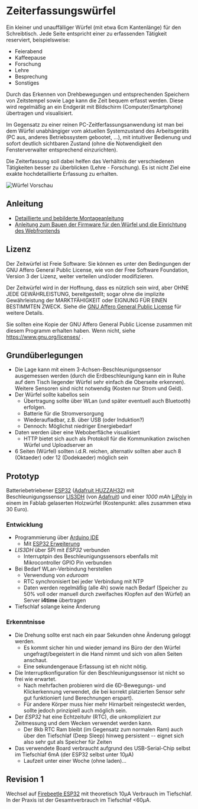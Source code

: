 Zeiterfassungswürfel
====================

Ein kleiner und unauffälliger Würfel (mit etwa 6cm Kantenlänge) für den Schreibtisch.
Jede Seite entspricht einer zu erfassenden Tätigkeit reserviert, beispielsweise:

  * Feierabend
  * Kaffeepause
  * Forschung
  * Lehre
  * Besprechung
  * Sonstiges

Durch das Erkennen von Drehbewegungen und entsprechenden Speichern von Zeitstempel sowie Lage kann die Zeit bequem erfasst werden.
Diese wird regelmäßig an ein Endgerät mit Bildschirm (Computer/Smartphone) übertragen und visualisiert.

Im Gegensatz zu einer reinen PC-Zeitferfassungsanwendung ist man bei dem Würfel unabhängiger vom aktuellen Systemzustand des Arbeitsgeräts (PC aus, anderes Betriebssystem gebootet, ...), mit intuitiver Bedienung und sofort deutlich sichtbaren Zustand (ohne die Notwendigkeit den Fensterverwalter entsprechend einzurichten).

Die Zeiterfassung soll dabei helfen das Verhältnis der verschiedenen Tätigkeiten besser zu überblicken (Lehre - Forschung). Es ist nicht Ziel eine exakte hochdetaillierte Erfassung zu erhalten.

![Würfel Vorschau](images/cubes.jpg)


Anleitung
---------

  * [Detaillierte und bebilderte Montageanleitung](MONTAGE.md)
  * [Anleitung zum Bauen der Firmware für den Würfel und die Einrichtung des Webfrontends](INSTALL.md)


Lizenz
------

Der Zeitwürfel ist Freie Software: Sie können es unter den Bedingungen
der GNU Affero General Public License, wie von der Free Software Foundation,
Version 3 der Lizenz, weiter verteilen und/oder modifizieren.

Der Zeitwürfel wird in der Hoffnung, dass es nützlich sein wird, aber
OHNE JEDE GEWÄHRLEISTUNG, bereitgestellt; sogar ohne die implizite
Gewährleistung der MARKTFÄHIGKEIT oder EIGNUNG FÜR EINEN BESTIMMTEN ZWECK.
Siehe die [GNU Affero General Public License](LICENSE) für weitere Details.

Sie sollten eine Kopie der GNU Affero General Public License zusammen mit diesem
Programm erhalten haben. Wenn nicht, siehe https://www.gnu.org/licenses/ .


Grundüberlegungen
-----------------

  * Die Lage kann mit einem 3-Achsen-Beschleunigungssensor ausgemessen werden (durch die Erdbeschleunigung kann ein in Ruhe auf dem Tisch liegender Würfel sehr einfach die Oberseite erkennen). Weitere Sensoren sind nicht notwendig (Kosten nur Strom und Geld).
  * Der Würfel sollte kabellos sein
    * Übertragung sollte über WLan (und später eventuell auch Bluetooth) erfolgen.
    * Batterie für die Stromversorgung
    * Wiederaufladbar, z.B. über USB (oder Induktion?)
    * Dennoch: Möglichst niedriger Energiebedarf
  * Daten werden über eine Weboberfläche visualisiert
    * HTTP bietet sich auch als Protokoll für die Kommunikation zwischen Würfel und Uploadserver an
  * 6 Seiten (Würfel) sollten i.d.R. reichen, alternativ sollten aber auch 8 (Oktaeder) oder 12 (Dodekaeder) möglich sein


Prototyp
--------

Batteriebetriebener [ESP32](https://www.espressif.com/en/products/hardware/esp32/overview) ([Adafruit HUZZAH32](https://learn.adafruit.com/adafruit-huzzah32-esp32-feather/overview)) mit Beschleunigungssensor [LIS3DH](https://www.st.com/resource/en/datasheet/cd00274221.pdf) (von [Adafruit](https://learn.adafruit.com/adafruit-lis3dh-triple-axis-accelerometer-breakout/arduino)) und einer *1000 mAh* [LiPoly](https://de.wikipedia.org/wiki/Lithium-Polymer-Akkumulator) in einem im Fablab gelaserten Holzwürfel (Kostenpunkt: alles zusammen etwa 30 Euro).

### Entwicklung

  * Programmierung über [Arduino IDE](https://www.arduino.cc/)
    * Mit [ESP32 Erweiterung](https://github.com/espressif/arduino-esp32)
  * *LIS3DH* über SPI mit *ESP32* verbunden
    * Interruptpin des Beschleunigungssensors ebenfalls mit Mikrocontroller GPIO Pin verbunden
  * Bei Bedarf WLan-Verbindung herstellen
    * Verwendung von *eduroam*
    * RTC synchronisiert bei jeder Verbindung mit NTP
    * Daten werden regelmäßig (alle 4h) sowie nach Bedarf (Speicher zu 50% voll oder manuell durch zweifaches Klopfen auf den Würfel) an Server **i4time** übertragen
  * Tiefschlaf solange keine Änderung

### Erkenntnisse

  * Die Drehung sollte erst nach ein paar Sekunden ohne Änderung geloggt werden.
    * Es kommt sicher hin und wieder jemand ins Büro der den Würfel ungefragt/begeistert in die Hand nimmt und sich von allen Seiten anschaut. 
    * Eine sekundengenaue Erfassung ist eh nicht nötig.
  * Die Interruptkonfiguration für den Beschleunigungssensor ist nicht so frei wie erwartet.
    * Nach mehrfachen probieren wird die 6D-Bewegungs- und Klickerkennung verwendet, die bei korrekt platzierten Sensor sehr gut funktioniert (und Berechnungen erspart).
    * Für andere Körper muss hier mehr Hirnarbeit reingesteckt werden, sollte jedoch prinzipiell auch möglich sein.
  * Der *ESP32* hat eine Echtzeituhr (RTC), die unkompliziert zur Zeitmessung und dem Wecken verwendet werden kann.
    * Der 8kb RTC Ram bleibt (im Gegensatz zum normalen Ram) auch über den Tiefschlaf (Deep Sleep) hinweg persistent -- eignet sich also sehr gut als Speicher für Zeiten
  * Das verwendete Board verbraucht aufgrund des USB-Serial-Chip selbst im Tiefschlaf 6mA (der ESP32 selbst unter 10μA)
    * Laufzeit unter einer Woche (ohne laden)...


Revision 1
----------

Wechsel auf [Firebeetle ESP32](https://www.dfrobot.com/product-1590.html) mit theoretisch 10μA Verbrauch im Tiefschlaf. In der Praxis ist der Gesamtverbrauch im Tiefschlaf <60μA.
